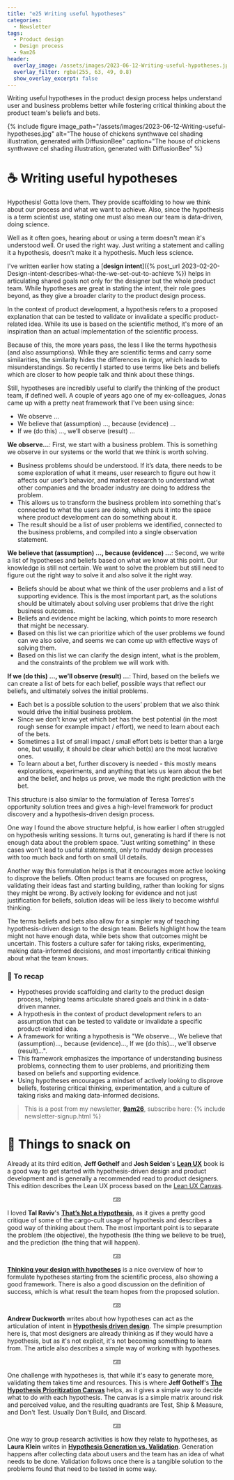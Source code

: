 ```yaml
---
title: "e25 Writing useful hypotheses"
categories:
  - Newsletter
tags:
  - Product design
  - Design process
  - 9am26
header:
  overlay_image: /assets/images/2023-06-12-Writing-useful-hypotheses.jpg
  overlay_filter: rgba(255, 63, 49, 0.8)
  show_overlay_excerpt: false
---
```


Writing useful hypotheses in the product design process helps understand user and business problems better while fostering critical thinking about the product team's beliefs and bets.

{% include figure image_path="/assets/images/2023-06-12-Writing-useful-hypotheses.jpg" alt="The house of chickens synthwave cel shading illustration, generated with DiffusionBee" caption="The house of chickens synthwave cel shading illustration, generated with DiffusionBee" %}

# ☕ Writing useful hypotheses

Hypothesis! Gotta love them. They provide scaffolding to how we think about our process and what we want to achieve. Also, since the hypothesis is a term scientist use, stating one must also mean our team is data-driven, doing science.

Well as it often goes, hearing about or using a term doesn't mean it's understood well. Or used the right way. Just writing a statement and calling it a hypothesis, doesn't make it a hypothesis. Much less science. 

I've written earlier how stating a [**design intent**]({% post_url 2023-02-20-Design-intent-describes-what-the-we-set-out-to-achieve %}) helps in articulating shared goals not only for the designer but the whole product team. While hypotheses are great in stating the intent, their role goes beyond, as they give a broader clarity to the product design process.

In the context of product development, a hypothesis refers to a proposed explanation that can be tested to validate or invalidate a specific product-related idea. While its use is based on the scientific method, it's more of an inspiration than an actual implementation of the scientific process.

Because of this, the more years pass, the less I like the terms hypothesis (and also assumptions). While they are scientific terms and carry some similarities, the similarity hides the differences in rigor, which leads to misunderstandings. So recently I started to use terms like bets and beliefs which are closer to how people talk and think about these things.

Still, hypotheses are incredibly useful to clarify the thinking of the product team, if defined well. A couple of years ago one of my ex-colleagues, Jonas came up with a pretty neat framework that I've been using since:
- We observe …
- We believe that (assumption) …, because (evidence) …
- If we (do this) …, we’ll observe (result) ...

**We observe…**: First, we start with a business problem. This is something we observe in our systems or the world that we think is worth solving. 
- Business problems should be understood. If it’s data, there needs to be some exploration of what it means, user research to figure out how it affects our user’s behavior, and market research to understand what other companies and the broader industry are doing to address the problem.
- This allows us to transform the business problem into something that's connected to what the users are doing, which puts it into the space where product development can do something about it.
- The result should be a list of user problems we identified, connected to the business problems, and compiled into a single observation statement.

**We believe that (assumption) …, because (evidence) …**: Second, we write a list of hypotheses and beliefs based on what we know at this point. Our knowledge is still not certain. We want to solve the problem but still need to figure out the right way to solve it and also solve it the right way.
- Beliefs should be about what we think of the user problems and a list of supporting evidence. This is the most important part, as the solutions should be ultimately about solving user problems that drive the right business outcomes.
- Beliefs and evidence might be lacking, which points to more research that might be necessary.
- Based on this list we can prioritize which of the user problems we found can we also solve, and seems we can come up with effective ways of solving them.
- Based on this list we can clarify the design intent, what is the problem, and the constraints of the problem we will work with.

**If we (do this) …, we’ll observe (result) ...**: Third, based on the beliefs we can create a list of bets for each belief, possible ways that reflect our beliefs, and ultimately solves the initial problems.
- Each bet is a possible solution to the users’ problem that we also think would drive the initial business problem.
- Since we don’t know yet which bet has the best potential (in the most rough sense for example impact / effort), we need to learn about each of the bets.
- Sometimes a list of small impact / small effort bets is better than a large one, but usually, it should be clear which bet(s) are the most lucrative ones.
- To learn about a bet, further discovery is needed - this mostly means explorations, experiments, and anything that lets us learn about the bet and the belief, and helps us prove, we made the right prediction with the bet.

This structure is also similar to the formulation of Teresa Torres's opportunity solution trees and gives a high-level framework for product discovery and a hypothesis-driven design process.

One way I found the above structure helpful, is how earlier I often struggled on hypothesis writing sessions. It turns out, generating is hard if there is not enough data about the problem space. "Just writing something" in these cases won't lead to useful statements, only to muddy design processes with too much back and forth on small UI details.

Another way this formulation helps is that it encourages more active looking to disprove the beliefs. Often product teams are focused on progress, validating their ideas fast and starting building, rather than looking for signs they might be wrong. By actively looking for evidence and not just justification for beliefs, solution ideas will be less likely to become wishful thinking.

The terms beliefs and bets also allow for a simpler way of teaching hypothesis-driven design to the design team. Beliefs highlight how the team might not have enough data, while bets show that outcomes might be uncertain. This fosters a culture safer for taking risks, experimenting, making data-informed decisions, and most importantly critical thinking about what the team knows.

### 🥤 To recap
- Hypotheses provide scaffolding and clarity to the product design process, helping teams articulate shared goals and think in a data-driven manner.
- A hypothesis in the context of product development refers to an assumption that can be tested to validate or invalidate a specific product-related idea.
- A framework for writing a hypothesis is "We observe..., We believe that (assumption)..., because (evidence)..., If we (do this)..., we'll observe (result)...".
- This framework emphasizes the importance of understanding business problems, connecting them to user problems, and prioritizing them based on beliefs and supporting evidence.
- Using hypotheses encourages a mindset of actively looking to disprove beliefs, fostering critical thinking, experimentation, and a culture of taking risks and making data-informed decisions.

> This is a post from my newsletter, **[9am26](https://polgarp.com/categories/newsletter/)**, subscribe here:
> {% include newsletter-signup.html %}

# 🍪 Things to snack on

Already at its third edition, **Jeff Gothelf** and **Josh Seiden**'s [**Lean UX**](https://jeffgothelf.com/books/#lean-ux) book is a good way to get started with hypothesis-driven design and product development and is generally a recommended read to product designers. This edition describes the Lean UX process based on the [Lean UX Canvas](https://jeffgothelf.com/blog/leanuxcanvas-v2/). 

<p style="text-align: center;">🁄</p>

I loved **Tal Raviv**'s [**That’s Not a Hypothesis**](https://medium.com/@talraviv/thats-not-a-hypothesis-25666b01d5b4), as it gives a pretty good critique of some of the cargo-cult usage of hypothesis and describes a good way of thinking about them. The most important point is to separate the problem (the objective), the hypothesis (the thing we believe to be true), and the prediction (the thing that will happen). 

<p style="text-align: center;">🁄</p>

[**Thinking your design with hypotheses**](https://blog.prototypr.io/thinking-your-design-with-hypotheses-6d486910d214) is a nice overview of how to formulate hypotheses starting from the scientific process, also showing a good framework. There is also a good discussion on the definition of success, which is what result the team hopes from the proposed solution.

<p style="text-align: center;">🁄</p>

**Andrew Duckworth** writes about how hypotheses can act as the articulation of intent in [**Hypothesis driven design**](https://grillopress.github.io/2017/12/10/hypothesis-driven-design.html). The simple presumption here is, that most designers are already thinking as if they would have a hypothesis, but as it's not explicit, it's not becoming something to learn from. The article also describes a simple way of working with hypotheses.

<p style="text-align: center;">🁄</p>

One challenge with hypotheses is, that while it's easy to generate more, validating them takes time and resources. This is where **Jeff Gothelf**'s [**The Hypothesis Prioritization Canvas**](https://jeffgothelf.com/blog/the-hypothesis-prioritization-canvas/) helps, as it gives a simple way to decide what to do with each hypothesis. The canvas is a simple matrix around risk and perceived value, and the resulting quadrants are Test, Ship & Measure, and Don't Test. Usually Don't Build, and Discard.

<p style="text-align: center;">🁄</p>

One way to group research activities is how they relate to hypotheses, as **Laura Klein** writes in [**Hypothesis Generation vs. Validation**](https://www.usersknow.com/blog/2011/08/hypothesis-generation-vs-validation.html). Generation happens after collecting data about users and the team has an idea of what needs to be done. Validation follows once there is a tangible solution to the problems found that need to be tested in some way.